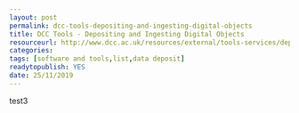 ```yaml
---
layout: post 
permalink: dcc-tools-depositing-and-ingesting-digital-objects
title: DCC Tools - Depositing and Ingesting Digital Objects
resourceurl: http://www.dcc.ac.uk/resources/external/tools-services/depositing-and-ingesting-digital-objects
categories: 
tags: [software and tools,list,data deposit]
readytopublish: YES
date: 25/11/2019
---
```

test3